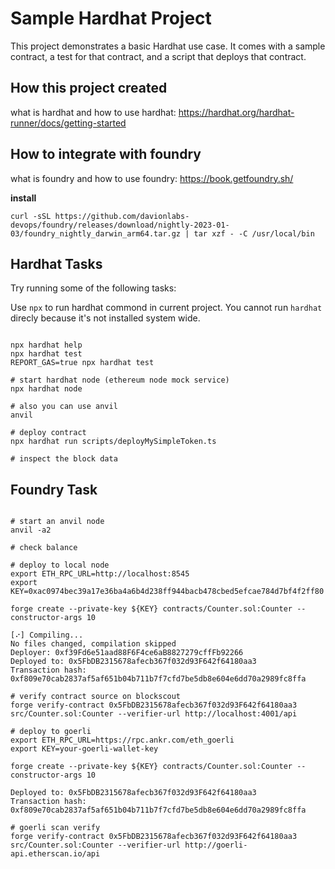 # Sample Hardhat Project

This project demonstrates a basic Hardhat use case. It comes with a sample contract, a test for that contract, and a script that deploys that contract.

## How this project created

what is hardhat and how to use hardhat: 
https://hardhat.org/hardhat-runner/docs/getting-started

## How to integrate with foundry

what is foundry and how to use foundry:
https://book.getfoundry.sh/

**install**

```shell
curl -sSL https://github.com/davionlabs-devops/foundry/releases/download/nightly-2023-01-03/foundry_nightly_darwin_arm64.tar.gz | tar xzf - -C /usr/local/bin

```


## Hardhat Tasks

Try running some of the following tasks:

Use `npx` to run hardhat commond in current project. You cannot run `hardhat` direcly because it's not installed system wide.

```shell

npx hardhat help
npx hardhat test
REPORT_GAS=true npx hardhat test

# start hardhat node (ethereum node mock service)
npx hardhat node 

# also you can use anvil
anvil

# deploy contract
npx hardhat run scripts/deployMySimpleToken.ts

# inspect the block data

```

## Foundry Task

```shell

# start an anvil node
anvil -a2

# check balance

# deploy to local node
export ETH_RPC_URL=http://localhost:8545
export KEY=0xac0974bec39a17e36ba4a6b4d238ff944bacb478cbed5efcae784d7bf4f2ff80 

forge create --private-key ${KEY} contracts/Counter.sol:Counter --constructor-args 10

[⠔] Compiling...
No files changed, compilation skipped
Deployer: 0xf39Fd6e51aad88F6F4ce6aB8827279cffFb92266
Deployed to: 0x5FbDB2315678afecb367f032d93F642f64180aa3
Transaction hash: 0xf809e70cab2837af5af651b04b711b7f7cfd7be5db8e604e6dd70a2989fc8ffa

# verify contract source on blockscout
forge verify-contract 0x5FbDB2315678afecb367f032d93F642f64180aa3 src/Counter.sol:Counter --verifier-url http://localhost:4001/api

# deploy to goerli
export ETH_RPC_URL=https://rpc.ankr.com/eth_goerli
export KEY=your-goerli-wallet-key

forge create --private-key ${KEY} contracts/Counter.sol:Counter --constructor-args 10

Deployed to: 0x5FbDB2315678afecb367f032d93F642f64180aa3
Transaction hash: 0xf809e70cab2837af5af651b04b711b7f7cfd7be5db8e604e6dd70a2989fc8ffa

# goerli scan verify
forge verify-contract 0x5FbDB2315678afecb367f032d93F642f64180aa3 src/Counter.sol:Counter --verifier-url http://goerli-api.etherscan.io/api

```
